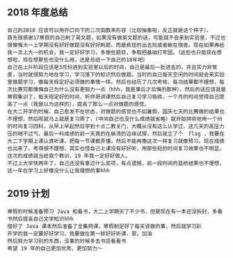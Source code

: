 ## 2018 年度总结

	自己的2018 应该可以用开口向下的二次函数来形容（比较抽象啦，反正就是这个样子）。
	首先很感谢17寒假的自己刷了英文题，如果没有做英文题的话，可能就不会来到实验室，不过也很懊悔大一上学期没有好好做题没有好好刷题，而是疯狂的出去玩或者躺在宿舍。现在如果再给我一次上大一的机会，我一定好好学习，多做些题目，争取把基础打牢固。（这些也只能现在想想啦，现在想那些也没什么用，还是总结一下自己的18年吧）
	自己在上升阶段应该是3月份进到实验室以后的时间，自己是最后一批进去的，并且实力非常差，当时就很努力地在学习，学习落下的知识然后做题。当时的自己每天空闲的时间就会来实验室做题学习，像每天规定好必须做的事情一样。然后也经历了几次考核，每次结果都不理想，每次比赛完都懊悔自己为什么没有更努力一点（hhh，我是事后才后悔的那种）。然后的话应该就是寒假集训了，每天规定好的时间，听师哥讲课然后自己复习学习吸收，一个月的时间觉得自己提高了一点（我是以为这样的），提高了那么一点对做题的感觉。
	在大二开学的时候，自己愈发不在状态，对做题的感觉也不如暑假，国庆七天的比赛做的结果也不理想，然后呢就马上就是复习周了，(中间自己也没什么成绩就省略）就开始拼命地用一个州的时间复习四科，从早上早起然后学到十点二教关门，大概从没有这么认学过，这几天的高压力压的喘不过气，最后一科成绩的前一天真的在崩溃的边缘试探，然后就立了个　flag ，我要在大二下学期上课认真听课，把每一节课都弄懂，然后不能再像这次一样复习就像预习。现在成绩也出来了，考得很不理想，其实也怪自己上课没有好好听，用那些短的时间复习效果也不明显，这次的成绩就当给我个教训，19 年我一定好好做人。
	不过上大学快两年了，自己还没有拿过什么奖项，有点遗憾，前一段时间的蓝桥结果也不理想，这一年在学习上好像没什么让我理想的事hhh

## 2019 计划
	寒假的时候准备预习 Java 和看书，大二上学期买了不少书，但是现在有一本还没拆封，多看书然后提高自己文学知识hhh
	借好了 Java 课本然后准备了全集网课，寒假制定好了每天该做的事，然后就学习趴
	开学的我一定要好好学习，我要做在第一排好好听课，恩，加油
	然后努力学习别的东西，没事的时候多去书店看看书
	希望 19 年的自己更加优秀，更加努力～

